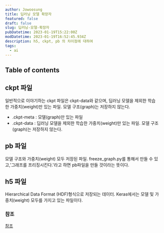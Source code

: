 ```yaml
---
author: Jowoosung
title: 딥러닝 모델 확장자
featured: false
draft: false
slug: 딥러닝-모델-확장자
pubDatetime: 2023-01-19T15:22:00Z
modDatetime: 2023-01-19T16:52:45.934Z
description: h5, ckpt, pb 의 차이점에 대하여
tags: 
  - ai
---  
```


## Table of contents

## ckpt 파일  
일반적으로 이야기하는 ckpt 파일은 ckpt-data와 같으며, 딥러닝 모델을 제외한 학습한 가중치(weight)만 있는 파일. 모델 구조(graph)는 저장하지 않는다.  
- .ckpt-meta : 모델(graph)만 있는 파일  
- .ckpt-data : 딥러닝 모델을 제외한 학습한 가중치(weight)만 있는 파일. 모델 구조(graph)는 저장하지 않는다.  

## pb 파일  
모델 구조와 가중치(weight) 모두 저장된 파일. freeze_graph.py를 통해서 만들 수 있고,'그래프를 프리징시킨다.'라고 하면 pb파일을 만들 것이라는 뜻이다.  

## h5 파일  
Hierarchical Data Format (HDF)형식으로 저장되는 데이터. Keras에서는 모델 및 가중치(weight) 모두를 가지고 있는 파일이다.  

### 참조  
[참조](https://i-am-eden.tistory.com/5)